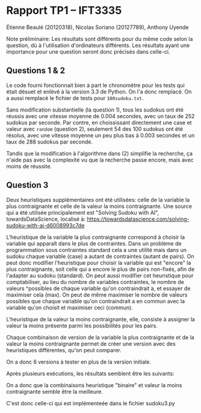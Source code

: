 Rapport TP1 – IFT3335
=====================

Étienne Beaulé (20120318), Nicolas Soriano (20127789), Anthony Uyende

Note préliminaire: Les résultats sont différents pour du même code selon la question, dù à l'utilisation d'ordinateurs différents. Les résultats ayant une importance pour une question seront donc précisés dans celle-ci.

Questions 1 & 2
---------------

Le code fourni fonctionnait bien à part le chronomètre pour les tests qui était désuet et enlèvé à la version 3.3 de Python. On l'a donc remplacé. On a aussi remplacé le fichier de tests pour `100sudoku.txt`.

Sans modification substantielle (la question 1), tous les sudokus ont été réussis avec une vitesse moyenne de 0.004 secondes, avec un taux de 252 sudokus par seconde. Par contre, en choississant directement une case et valeur avec `random` (question 2), seulement 54 des 100 sudokus ont été résolus, avec une vitesse moyenne un peu plus bas à 0.003 secondes et un taux de 288 sudokus par seconde.

Tandis que la modification à l'algorithme dans (2) simplifie la recherche, ça n'aide pas avec la complexité vu que la recherche passe encore, mais avec moins de réussite.

Question 3
----------

Deux heuristiques supplémentaires ont été utilisées: celle de la variable la plus contraignante et celle de la valeur la moins contraignante.
Une source qui a été utilisée principalement est "Solving Sudoku with AI", towardsDataScience, localisé à: https://towardsdatascience.com/solving-sudoku-with-ai-d6008993c7de

L'heuristique de la variable la plus contraignante correspond à choisir la variable qui apparaît dans le plus de contraintes. Dans un problème de programmation sous contraintes standard cela a une utilité mais dans un sudoku chaque variable (case) a autant de contraintes (autant de pairs).
On peut donc modifier l'heuristique pour choisir la variable qui est "encore" la plus contraignante, soit celle qui a encore le plus de pairs non-fixés, afin de l'adapter au sudoku (standard).
On peut aussi modifier cet heuristique pour comptabiliser, au lieu du nombre de variables contraintes, le nombre de valeurs ^possibles de chaque variable qu'on contraindrait a, et essayer de maximiser cela (max).
On peut de même maximiser le nombre de valeurs possibles que chaque variable qu'on contraindrait a en commun avec la variable qu'on choisit et maximiser ceci (commun).

L'heuristique de la valeur la moins contraignante, elle, consiste à assigner la valeur la moins présente parmi les possibilités pour les pairs.

Chaque combinaison de version de la variable la plus contraignante et de la valeur la moins contraignante permet de créer une version avec des heuristiques différentes, qu'on peut comparer.

On a donc 6 versions à tester en plus de la version initiale.

Après plusieurs exécutions, les résultats semblent être les suivants:




On a donc que la combinaisons heuristique "binaire" et valeur la moins contraignante semble être la meilleure.

C'est donc celle-ci qui est implémenteée dans le fichier sudoku3.py
